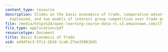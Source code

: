 ```yaml
---
content_type: resource
description: Slides on the basic economics of trade, comparative advantage, Heckscher-Ohlin
  explained, and two models of interest group competition over trade policy.
file: /media/https%3A/open-learning-course-data-rc.s3.amazonaws.com/17-424-international-political-economy-of-advanced-industrial-societies-fall-2011/ad4dfac35fc12b161ca627ae35881b91_MIT17_424F11_BasicEcoTrade.pdf
file_type: application/pdf
resourcetype: Document
title: Basic Economics of Trade
uid: ad4dfac3-5fc1-2b16-1ca6-27ae35881b91
---
```

